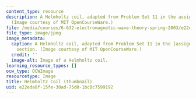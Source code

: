 ```yaml
---
content_type: resource
description: A Helmholtz coil, adapted from Problem Set 11 in the assignments section.
  (Image courtesy of MIT OpenCourseWare.)
file: /media/courses/6-632-electromagnetic-wave-theory-spring-2003/e22eda8f15fe30ad75d01bc0c7599192_6-632s03-th.jpg
file_type: image/jpeg
image_metadata:
  caption: A Helmholtz coil, adapted from Problem Set 11 in the [assignments](pages/assignments)
    section. (Image courtesy of MIT OpenCourseWare.)
  credit: ''
  image-alt: Image of a Helmholtz coil.
learning_resource_types: []
ocw_type: OCWImage
resourcetype: Image
title: Helmholtz Coil (thumbnail)
uid: e22eda8f-15fe-30ad-75d0-1bc0c7599192
---
```

